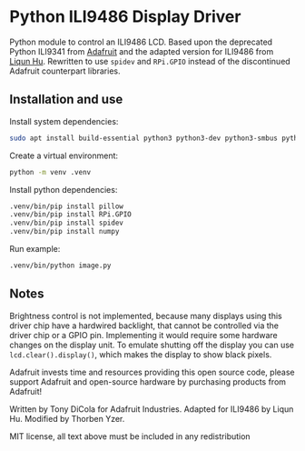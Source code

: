 Python ILI9486 Display Driver
=============================

Python module to control an ILI9486 LCD. Based upon the deprecated Python ILI9341 from
[Adafruit](https://github.com/adafruit/Adafruit_Python_ILI9341) and the adapted version for ILI9486 from
[Liqun Hu](https://github.com/huliqun/Myway_Python_ILI9486).
Rewritten to use `spidev` and `RPi.GPIO` instead of the discontinued Adafruit counterpart libraries.


## Installation and use

Install system dependencies:
````bash
sudo apt install build-essential python3 python3-dev python3-smbus python3-venv libfreetype6-dev libjpeg-dev libatlas-base-dev
````

Create a virtual environment:
````bash
python -m venv .venv
````

Install python dependencies:
````bash
.venv/bin/pip install pillow
.venv/bin/pip install RPi.GPIO
.venv/bin/pip install spidev
.venv/bin/pip install numpy
````

Run example:
````bash
.venv/bin/python image.py
````

## Notes

Brightness control is not implemented, because many displays using this driver chip have a hardwired backlight, that cannot be controlled via the driver chip or a GPIO pin.
Implementing it would require some hardware changes on the display unit.
To emulate shutting off the display you can use `lcd.clear().display()`, which makes the display to show black pixels.

Adafruit invests time and resources providing this open source code, please support Adafruit and open-source hardware by purchasing products from Adafruit!

Written by Tony DiCola for Adafruit Industries.
Adapted for ILI9486 by Liqun Hu.
Modified by Thorben Yzer.

MIT license, all text above must be included in any redistribution